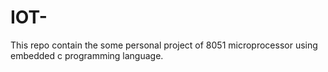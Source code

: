 # IOT-
This repo contain the some personal project of 8051 microprocessor using embedded c programming language.

